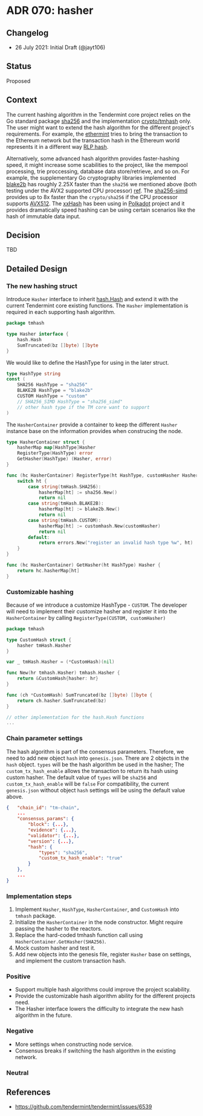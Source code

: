 # ADR 070: hasher 

## Changelog

- 26 July 2021: Initial Draft (@jayt106)

## Status

Proposed

## Context

The current hashing algorithm in the Tendermint core project relies on the Go standard package [sha256](https://pkg.go.dev/crypto/sha256) and the implementation [crypto/tmhash](https://github.com/tendermint/tendermint/blob/master/crypto/tmhash/hash.go) only. The user might want to extend the hash algorithm for the different project's
requirements. For example, the [ethermint](https://github.com/tharsis/ethermint) tries to bring the transaction to the Ethereum network but the transaction hash in the Ethereum world represents it in a different way [RLP hash](https://github.com/ethereum/go-ethereum/blob/92b8f28df3255c6cef9605063850d77b46146763/core/types/transaction.go#L368).

Alternatively, some advanced hash algorithm provides faster-hashing speed, it might increase some scabilities to the project, like the mempool processing, trie proccessing, database data store/retrieve, and so on. For example, the supplementary Go cryptography libraries implemented [blake2b](https://pkg.go.dev/golang.org/x/crypto/blake2b) has roughly 2.25X faster than the `sha256` we mentioned above (both testing under the AVX2 supported CPU processor) [ref](https://github.com/SimonWaldherr/golang-benchmarks#hash). The [sha256-simd](https://github.com/minio/sha256-simd/) provides up to 8x faster than the `crypto/sha256` if the CPU processor supports [AVX512](https://en.wikipedia.org/wiki/AVX-512). The [xxHash](https://github.com/cespare/xxhash) has been using in [Polkadot](https://substrate.dev/docs/en/knowledgebase/advanced/cryptography#hashing-algorithms) project and it provides dramatically speed hashing can be using certain scenarios like the hash of immutable data input.

## Decision
TBD

## Detailed Design

### The new hashing struct
Introduce `Hasher` interface to inherit [hash.Hash](https://pkg.go.dev/hash#Hash) and extend it with the current Tendermint core existing functions. The `Hasher` implementation is required in each supporting hash algorithm.

```go
package tmhash

type Hasher interface {
    hash.Hash
    SumTruncated(bz []byte) []byte
}
```

We would like to define the HashType for using in the later struct.
```go
type HashType string
const (
    SHA256 HashType = "sha256"
    BLAKE2B HashType = "blake2b"
    CUSTOM HashType = "custom"
    // SHA256_SIMD HashType = "sha256_simd"
    // other hash type if the TM core want to support
)

```

The `HasherContainer` provide a container to keep the different `Hasher` instance base on the information
provides when construcing the node.

```go
type HasherContainer struct {
    hasherMap map[HashType]Hasher
    RegisterType(HashType) error
    GetHasher(HashType) (Hasher, error)
}

func (hc HasherContainer) RegisterType(ht HashType, customHasher Hasher) error {
    switch ht {
        case string(tmHash.SHA256):
            hasherMap[ht] := sha256.New()
            return nil
        case string(tmHash.BLAKE2B):
            hasherMap[ht] := blake2b.New()
            return nil
        case string(tmHash.CUSTOM):
            hasherMap[ht] := customhash.New(customHasher)
            return nil
        default:
            return errors.New("register an invalid hash type %w", ht) 
    }
}

func (hc HasherContainer) GetHasher(ht HashType) Hasher {
    return hc.hasherMap[ht]
}

```

### Customizable hashing
Because of we introduce a customize HashType - `CUSTOM`. The developer will need to implement their customize hasher and register it into the `HasherContainer` by calling `RegisterType(CUSTOM, customHasher)`

```go
package tmhash

type CustomHash struct {
    hasher tmHash.Hasher
}

var _ tmHash.Hasher = (*CustomHash)(nil)

func New(hr tmhash.Hasher) tmhash.Hasher {
    return &CustomHash{hasher: hr}
}

func (ch *CustomHash) SumTruncated(bz []byte) []byte {
	return ch.hasher.SumTruncated(bz)
}

// other implementation for the hash.Hash functions
...
``` 

### Chain parameter settings
The hash algorithm is part of the consensus parameters. Therefore, we need to add
new object `hash` into `genesis.json`. There are 2 objects in the `hash` object. `types` will be the hash algorithm be used in the hasher; The `custom_tx_hash_enable` allows the transaction to return its hash using custom hasher. The default value of `types` will be `sha256` and `custom_tx_hash_enable` will be `false` For compatibility, the current `genesis.json` without object `hash` settings will be using the default value above.

```json
{   "chain_id": "tm-chain",
    ...
    "consensus_params": {
        "block": {...},
        "evidence": {...},
        "validator": {...},
        "version": {...},
        "hash": {
            "types": "sha256",
            "custom_tx_hash_enable": "true"
        }
    },
    ...
}
```

### Implementation steps
1. Implement `Hasher`, `HashType`, `HasherContainer`, and `CustomHash` into `tmhash` package.
2. Initialize the `HasherContainer` in the node constructor. Might require passing the hasher to the reactors.
3. Replace the hard-coded tmhash function call using `HasherContainer.GetHasher(SHA256)`.
4. Mock custom hasher and test it.
5. Add new objects into the genesis file, register `Hasher` base on settings, and implement the custom transaction hash.


### Positive
- Support multiple hash algorithms could improve the project scalability.
- Provide the customizable hash algorithm ability for the different projects need.
- The Hasher interface lowers the difficulty to integrate the new hash algorithm in the future. 

### Negative
- More settings when constructing node service.
- Consensus breaks if switching the hash algorithm in the existing network.

### Neutral

## References

- https://github.com/tendermint/tendermint/issues/6539
